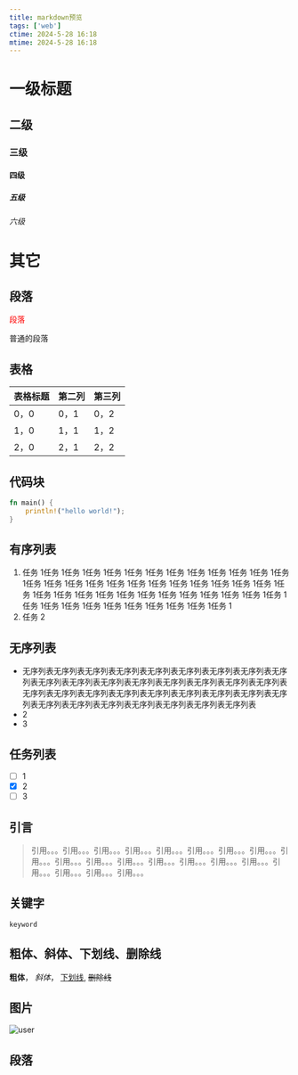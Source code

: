 ```yaml
---
title: markdown预览
tags: ['web']
ctime: 2024-5-28 16:18
mtime: 2024-5-28 16:18
---
```


# 一级标题

## 二级

### 三级

#### 四级

##### 五级

###### 六级

# 其它

<script>alert(123)</script>

## 段落

<span style="color:red">段落</span>

普通的段落

## 表格

| 表格标题 | 第二列 | 第三列 |
| -------- | ------ | ------ |
| 0，0     | 0，1   | 0，2   |
| 1，0     | 1，1   | 1，2   |
| 2，0     | 2，1   | 2，2   |

## 代码块

```rust
fn main() {
    println!("hello world!");
}
```

## 有序列表

1. 任务 1任务 1任务 1任务 1任务 1任务 1任务 1任务 1任务 1任务 1任务 1任务 1任务 1任务 1任务 1任务 1任务 1任务 1任务 1任务 1任务 1任务 1任务 1任务 1任务 1任务 1任务 1任务 1任务 1任务 1任务 1任务 1任务 1任务 1任务 1任务 1任务 1任务 1任务 1任务 1任务 1任务 1任务 1任务 1任务 1任务 1任务 1任务 1
2. 任务 2

## 无序列表

- 无序列表无序列表无序列表无序列表无序列表无序列表无序列表无序列表无序列表无序列表无序列表无序列表无序列表无序列表无序列表无序列表无序列表无序列表无序列表无序列表无序列表无序列表无序列表无序列表无序列表无序列表无序列表无序列表无序列表无序列表无序列表无序列表无序列表
- 2
- 3

## 任务列表

- [ ] 1
- [x] 2
- [ ] 3

<!-- more -->

## 引言

> 引用。。。引用。。。引用。。。引用。。。引用。。。引用。。。引用。。。引用。。。引用。。。引用。。。引用。。。引用。。。引用。。。引用。。。引用。。。引用。。。引用。。。引用。。。引用。。。引用。。。

## 关键字

`keyword`

## 粗体、斜体、下划线、删除线

**粗体**， *斜体*， <u>下划线</u>, ~~删除线~~

## 图片

![user](/markdown-preview/user.png)

## 段落

# 
